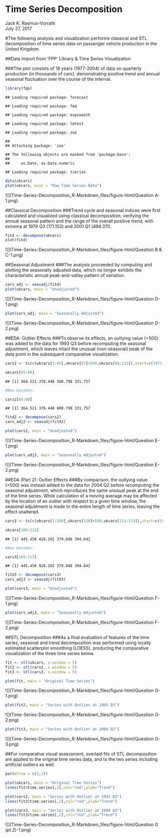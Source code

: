 # Time Series Decomposition
Jack K. Rasmus-Vorrath  
July 27, 2017  

#The following analysis and visualization performs classical and STL decomposition of time series data on passenger vehicle production in the United Kingdom.

##Data Import from 'FPP' Library & Time Series Visualization

###The plot consists of 18 years (1977-2004) of data on quarterly production (in thousands of cars), demonstrating positive trend and annual seasonal fluctuation over the course of the interval.


```r
library(fpp)
```

```
## Loading required package: forecast
```

```
## Loading required package: fma
```

```
## Loading required package: expsmooth
```

```
## Loading required package: lmtest
```

```
## Loading required package: zoo
```

```
## 
## Attaching package: 'zoo'
```

```
## The following objects are masked from 'package:base':
## 
##     as.Date, as.Date.numeric
```

```
## Loading required package: tseries
```

```r
data(ukcars)
plot(ukcars, main = "Raw Time Series Data")
```

![](Time-Series-Decomposition_R-Markdown_files/figure-html/Question A-1.png)<!-- -->

##Classical Decomposition
###Trend cycle and seasonal indices were first calculated and visualized using classical decomposition, verifying the annual seasonal pattern and the range of the overall positive trend, with extrema at 1979 Q3 (171.153) and 2001 Q1 (494.311).


```r
fitd <- decompose(ukcars)
plot(fitd)
```

![](Time-Series-Decomposition_R-Markdown_files/figure-html/Question B & C-1.png)<!-- -->

##Seasonal Adjustment
###The analysis proceeded by computing and plotting the seasonally adjusted data, which no longer exhibits the characteristic annual peak-and-valley pattern of variation.


```r
cars_adj <- seasadj(fitd)
plot(ukcars, main = "Unadjusted")
```

![](Time-Series-Decomposition_R-Markdown_files/figure-html/Question D-1.png)<!-- -->

```r
plot(cars_adj, main = "Seasonally Adjusted")
```

![](Time-Series-Decomposition_R-Markdown_files/figure-html/Question D-2.png)<!-- -->

##EDA: Outlier Effects
###To observe its effects, an outlying value (+500) was added to the data for 1993 Q3 before recomputing the seasonal adjustment, which leaves intact the unusual (non-seasonal) peak of the data point in the subsequent comparative visualization.


```r
cars2 <- ts(c(ukcars[1:66],ukcars[67]+500,ukcars[68:113]),start=c(1977,1),frequency=4)

ukcars[65:68]
```

```
## [1] 364.521 378.448 300.798 331.757
```

```r
#Now becomes:

cars2[65:68]
```

```
## [1] 364.521 378.448 800.798 331.757
```

```r
fitd2 <- decompose(cars2)
cars_adj2 <- seasadj(fitd2)

plot(cars2, main = "Unadjusted")
```

![](Time-Series-Decomposition_R-Markdown_files/figure-html/Question E-1.png)<!-- -->

```r
plot(cars_adj2, main = "Seasonally Adjusted")
```

![](Time-Series-Decomposition_R-Markdown_files/figure-html/Question E-2.png)<!-- -->

##EDA (Part 2): Outlier Effects
###By comparison, the outlying value (+500) was instead added to the data for 2004 Q2 before recomputing the seasonal adjustment, which reproduces the same unusual peak at the end of the time series. While calculation of a moving average may be affected by the location of an outlier with respect to a given time window, the seasonal adjustment is made to the entire length of time series, leaving the effect unaltered.


```r
cars3 <- ts(c(ukcars[1:109],ukcars[110]+500,ukcars[111:113]),start=c(1977,1),frequency=4)

ukcars[109:112]
```

```
## [1] 445.458 428.202 379.048 394.042
```

```r
#Now becomes:

cars3[109:112]
```

```
## [1] 445.458 928.202 379.048 394.042
```

```r
fitd3 <- decompose(cars3)
cars_adj3 <- seasadj(fitd3)

plot(cars3, main = "Unadjusted")
```

![](Time-Series-Decomposition_R-Markdown_files/figure-html/Question F-1.png)<!-- -->

```r
plot(cars_adj3, main = "Seasonally Adjusted")
```

![](Time-Series-Decomposition_R-Markdown_files/figure-html/Question F-2.png)<!-- -->

##STL Decomposition
###As a final evaluation of features of the time series, seasonal and trend decomposition was performed using locally estimated scatterplot smoothing (LOESS), producing the comparative visualization of the three time series below.


```r
fit <- stl(ukcars, s.window = 5)
fit2 <- stl(cars2, s.window = 5)
fit3 <- stl(cars3, s.window = 5)

plot(fit, main = "Original Time Series")
```

![](Time-Series-Decomposition_R-Markdown_files/figure-html/Question G-1.png)<!-- -->

```r
plot(fit2, main = "Series with Outlier at 1993 Q3")
```

![](Time-Series-Decomposition_R-Markdown_files/figure-html/Question G-2.png)<!-- -->

```r
plot(fit3, main = "Series with Outlier at 2004 Q2")
```

![](Time-Series-Decomposition_R-Markdown_files/figure-html/Question G-3.png)<!-- -->

##For comparative visual assessment, overlaid fits of STL decomposition are applied to the original time series data, and to the two series including artificial outliers as well.


```r
par(mfrow = c(3,1))

plot(ukcars, main = "Original Time Series")
lines(fit$time.series[,2],col="red",ylab="Trend")

plot(cars2, main = "Series with Outlier at 1993 Q3")
lines(fit2$time.series[,2],col="red",ylab="Trend")

plot(cars3, main = "Series with Outlier at 2004 Q2")
lines(fit3$time.series[,2],col="red",ylab="Trend")
```

![](Time-Series-Decomposition_R-Markdown_files/figure-html/Question G (pt.2)-1.png)<!-- -->
